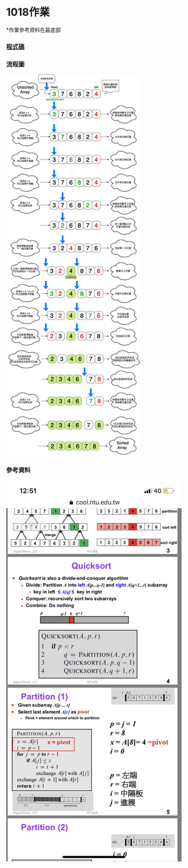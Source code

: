# **1018作業**

*作業參考資料在最底部

### [程式碼](https://nbviewer.jupyter.org/github/tzuchyi/class_exercise/blob/master/1018hw/QuickSort.ipynb)

### 流程圖
![](quicksort_chart.png)

### 參考資料
![](參考資料.jpg)
